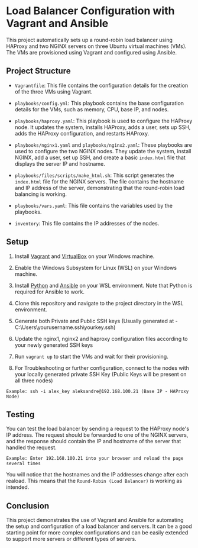 # Load Balancer Configuration with Vagrant and Ansible

This project automatically sets up a round-robin load balancer using HAProxy and two NGINX servers on three Ubuntu virtual machines (VMs). The VMs are provisioned using Vagrant and configured using Ansible.

## Project Structure

- `Vagrantfile`: This file contains the configuration details for the creation of the three VMs using Vagrant.

- `playbooks/config.yml`: This playbook contains the base configuration details for the VMs, such as memory, CPU, base IP, and nodes.

- `playbooks/haproxy.yaml`: This playbook is used to configure the HAProxy node. It updates the system, installs HAProxy, adds a user, sets up SSH, adds the HAProxy configuration, and restarts HAProxy.

- `playbooks/nginx1.yaml` and `playbooks/nginx2.yaml`: These playbooks are used to configure the two NGINX nodes. They update the system, install NGINX, add a user, set up SSH, and create a basic `index.html` file that displays the server IP and hostname.

- `playbooks/files/scripts/make_html.sh`: This script generates the `index.html` file for the NGINX servers. The file contains the hostname and IP address of the server, demonstrating that the round-robin load balancing is working.

- `playbooks/vars.yaml`: This file contains the variables used by the playbooks.

- `inventory`: This file contains the IP addresses of the nodes.

## Setup
1. Install [Vagrant](https://www.vagrantup.com/downloads) and [VirtualBox](https://www.virtualbox.org/wiki/Downloads) on your Windows machine.

2. Enable the Windows Subsystem for Linux (WSL) on your Windows machine.

3. Install [Python](https://www.python.org/downloads/) and [Ansible](https://docs.ansible.com/ansible/latest/installation_guide/intro_installation.html) on your WSL environment. Note that Python is required for Ansible to work.

4. Clone this repository and navigate to the project directory in the WSL environment.

5. Generate both Private and Public SSH keys (Usually generated at - C:\Users\yourusername\.ssh\yourkey.ssh)

6. Update the nginx1, nginx2 and haproxy configuration files according to your newly generated SSH keys

7. Run `vagrant up` to start the VMs and wait for their provisioning.

8. For Troubleshooting or further configuration, connect to the nodes with your locally generated private SSH Key (Public Keys will be present on all three nodes)

`Example: ssh -i alex_key aleksandre@192.168.100.21 (Base IP - HAProxy Node)`

## Testing

You can test the load balancer by sending a request to the HAProxy node's IP address. The request should be forwarded to one of the NGINX servers, and the response should contain the IP and hostname of the server that handled the request.

`Example: Enter 192.168.100.21 into your browser and reload the page several times`

You will notice that the hostnames and the IP addresses change after each reaload. This means that the `Round-Robin (Load Balancer)` is working as intended.

## Conclusion

This project demonstrates the use of Vagrant and Ansible for automating the setup and configuration of a load balancer and servers. It can be a good starting point for more complex configurations and can be easily extended to support more servers or different types of servers.
